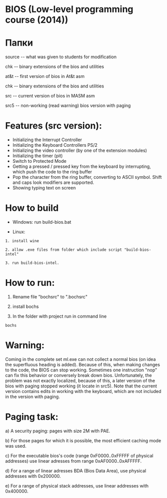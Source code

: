 # BIOS (Low-level programming course (2014))

# Папки
source -- what was given to students for modification

chk -- binary extensions of the bios and utilities

at&t -- first version of bios in At&t asm 

chk -- binary extensions of the bios and utilities

src -- current version of bios in MASM asm

src5 -- non-working (read warning) bios version with paging

# Features (src version):
- Initializing the Interrupt Controller
- Initializing the Keyboard Controllers PS/2
- Initializing the video controller (by one of the extension modules)
- Initializing the timer (pit)
- Switch to Protected Mode
- Getting a pressed / pressed key from the keyboard by interrupting, which push the code to the ring buffer
- Pop the character from the ring buffer, converting to ASCII symbol. Shift and caps look modifiers are supported.
- Showing typing text on screen

# How to build 
- Windows: run build-bios.bat

- Linux: 
```
1. install wine

2. allow .exe files from folder which include script "build-bios-intel"

3. run build-bios-intel.
```
# How to run:
1. Rename file "bochsrc" to ".bochsrc"

2. install bochs

3. In the folder with project run in command line
```
bochs
```

# Warning:
Coming in the complete set ml.exe can not collect a normal bios (on idea the superfluous heading is added). Because of this, when making changes to the code, the BIOS can stop working. Sometimes one instruction "nop" can fix this behavior or conversely break down bios. Unfortunately, the problem was not exactly localized, because of this, a later version of the bios with paging stopped working (it locate in src5).
Note that the current version contains edits in working with the keyboard, which are not included in the version with paging.

# Paging task:
a) A security paging: pages with size 2M with PAE.

b) For those pages for which it is possible, the most efficient caching mode was used.

c) For the executable bios's code (range 0xF0000..0xFFFFF of physical addresses) use linear adresses from range 0xAF0000..0xAFFFFF.

d) For a range of linear adresses BDA (Bios Data Area), use physical addresses with 0x200000.

e) For a range of physical stack addresses, use linear addresses with 0x400000.
